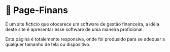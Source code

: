 # :bank: Page-Finans

É um site ficticio que ofocerece um software de gestão financeira, a idéia deste site é apresentar esse software de uma maneira proficional.

Esta página é totalemente responsiva, onde foi produsido para se adequar a qualquer tamanho de tela ou dispositivo.

